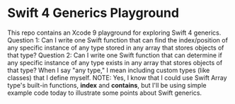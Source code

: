 # Swift 4 Generics Playground

This repo contains an Xcode 9 playground for exploring Swift 4 generics. Question 1: Can I write one Swift function that can find the index/position of any specific instance of any type stored in any array that stores objects of that type? Question 2: Can I write one Swift function that can determine if any specific instance of any type exists in any array that stores objects of that type? When I say "any type," I mean including custom types (like classes) that I define myself. NOTE: Yes, I know that I could use Swift Array type's built-in functions, **index** and **contains**, but I'll be using simple example code today to illustrate some points about Swift generics.
